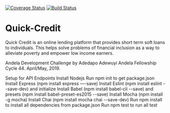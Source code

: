 [![Coverage Status](https://coveralls.io/repos/github/dapowuyi/Quick-Credit/badge.svg?branch=develop)](https://coveralls.io/github/dapowuyi/Quick-Credit?branch=develop) [![Build Status](https://travis-ci.com/dapowuyi/Quick-Credit.svg?branch=develop)](https://travis-ci.com/dapowuyi/Quick-Credit)

# Quick-Credit
Quick Credit is an online lending platform that provides short term soft loans to individuals. This helps solve problems of financial inclusion as a way to alleviate poverty and empower low income earners. 

Andela Development Challenge by Adedapo Adewuyi Andela Fellowship Cycle 44. April/May, 2019. 


Setup for API Endpoints
Install Nodejs
Run npm init to get package.json
Install Express (npm install express —-save)
Install Eslint (npm install eslint --save-dev) and initialize
Install Babel (npm install babel-cli --save) and presets (npm install babel-preset-es2015 --save)
Install Mocha (npm install -g mocha)
Install Chai (npm install mocha chai --save-dev)
Run npm install to install all dependencies from package.json
Run npm test to run all test
